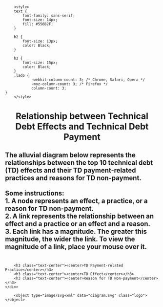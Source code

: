 <html>
		
		<style>
		text {
			font-family: sans-serif;
			font-size: 14px;
			fill: #556B2F;
		}

		h2 {
			font-size: 13px;
			color: Black;
		}
		
		h3 {
			font-size: 15px;
			color: Black;
		}
		.lado {
    			-webkit-column-count: 3; /* Chrome, Safari, Opera */
    			-moz-column-count: 3; /* Firefox */
    			column-count: 3;
	}
		</style>
  <body>
    <h1 class="text-center"><center>Relationship between Technical Debt Effects and Technical Debt Payment</center></h1>
    <h2> The alluvial diagram below represents the relationships between the top 10 technical debt (TD) effects and their TD payment-related practices and reasons for TD non-payment. <br> <br>
		Some instructions: <br>
		1. A node represents an effect, a practice, or a reason for TD non-payment. <br>
		2. A link represents the relationship between an effect and a practice or an effect and a reason. <br>
		3. Each link has a magnitude. The greater this magnitude, the wider the link. To view the magnitude of a link, place your mouse over it. <br> <br></h2>
		<div class="lado">

		<h3 class="text-center"><center>TD Payment-related Practice</center></h3>
		<h3 class="text-center"><center>TD Effect</center></h3>
		<h3 class="text-center"><center>Reason for TD Non-payment</center></h3>
	</div>
	
		<object type="image/svg+xml" data="diagram.svg" class="logo"></object>
  </body>
</html>
